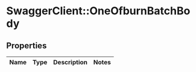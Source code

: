 # SwaggerClient::OneOfburnBatchBody

## Properties
Name | Type | Description | Notes
------------ | ------------- | ------------- | -------------

